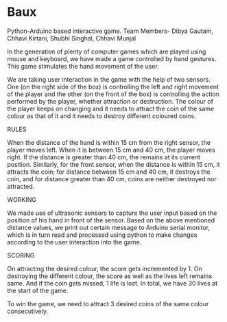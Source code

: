 # Baux
Python-Arduino based interactive game.
Team Members-
Dibya Gautam, Chhavi Kirtani, Shubhi Singhal, Chhavi Munjal 


In the generation of plenty of computer games which are played using mouse and keyboard, we have made a game controlled by hand gestures. This game stimulates the hand movement of the user.

We are taking user interaction in the game with the help of two sensors. One (on the right side of the box) is controlling the left and right movement of the player and the other (on the front of the box) is controlling the action performed by the player, whether attraction or destruction. The colour of the player keeps on changing and it needs to attract the coin of the same colour as that of it and it needs to destroy different coloured coins. 


RULES

When the distance of the hand is within 15 cm from the right sensor, the player moves left. When it is between 15 cm and 40 cm, the player moves right. If the distance is greater than 40 cm, the remains at its current position. Similarly, for the front sensor, when the distance is within 15 cm, it attracts the coin; for distance between 15 cm and 40 cm, it destroys the coin, and for distance greater than 40 cm, coins are neither destroyed nor attracted.


WORKING

We made use of ultrasonic sensors to capture the user input based on the position of his hand in front of the sensor. Based on the above mentioned distance values, we print out certain message to Arduino serial monitor, which is in turn read and processed using python to make changes according to the user interaction into the game.


SCORING

On attracting the desired colour, the score gets incremented by 1. On destroying the different colour, the score as well as the lives left remains same. And if the coin gets missed, 1 life is lost. In total, we have 30 lives at the start of the game. 

To win the game, we need to attract 3 desired coins of the same colour consecutively.
		

